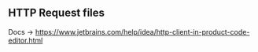 ## HTTP Request files
Docs -> https://www.jetbrains.com/help/idea/http-client-in-product-code-editor.html
